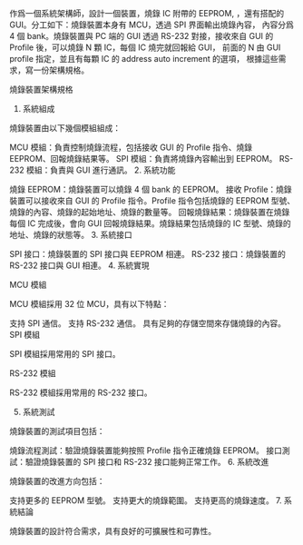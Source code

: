 作爲一個系統架構師，設計一個裝置，燒錄 IC 附帶的 EEPROM, ，還有搭配的 GUI。分工如下：燒錄裝置本身有 MCU，透過 SPI 界面輸出燒錄內容， 內容分爲 4 個 bank。燒錄裝置與 PC 端的 GUI 透過 RS-232 對接，接收來自 GUI 的 Profile 後，可以燒錄 N 顆 IC，每個 IC 燒完就回報給 GUI， 前面的 N 由 GUI profile 指定，並且有每顆 IC 的 address auto increment 的選項， 根據這些需求，寫一份架構規格。


燒錄裝置架構規格

1. 系統組成

燒錄裝置由以下幾個模組組成：

MCU 模組：負責控制燒錄流程，包括接收 GUI 的 Profile 指令、燒錄 EEPROM、回報燒錄結果等。
SPI 模組：負責將燒錄內容輸出到 EEPROM。
RS-232 模組：負責與 GUI 進行通訊。
2. 系統功能

燒錄 EEPROM：燒錄裝置可以燒錄 4 個 bank 的 EEPROM。
接收 Profile：燒錄裝置可以接收來自 GUI 的 Profile 指令。Profile 指令包括燒錄的 EEPROM 型號、燒錄的內容、燒錄的起始地址、燒錄的數量等。
回報燒錄結果：燒錄裝置在燒錄每個 IC 完成後，會向 GUI 回報燒錄結果。燒錄結果包括燒錄的 IC 型號、燒錄的地址、燒錄的狀態等。
3. 系統接口

SPI 接口：燒錄裝置的 SPI 接口與 EEPROM 相連。
RS-232 接口：燒錄裝置的 RS-232 接口與 GUI 相連。
4. 系統實現

MCU 模組

MCU 模組採用 32 位 MCU，具有以下特點：

支持 SPI 通信。
支持 RS-232 通信。
具有足夠的存儲空間來存儲燒錄的內容。
SPI 模組

SPI 模組採用常用的 SPI 接口。

RS-232 模組

RS-232 模組採用常用的 RS-232 接口。

5. 系統測試

燒錄裝置的測試項目包括：

燒錄流程測試：驗證燒錄裝置能夠按照 Profile 指令正確燒錄 EEPROM。
接口測試：驗證燒錄裝置的 SPI 接口和 RS-232 接口能夠正常工作。
6. 系統改進

燒錄裝置的改進方向包括：

支持更多的 EEPROM 型號。
支持更大的燒錄範圍。
支持更高的燒錄速度。
7. 系統結論

燒錄裝置的設計符合需求，具有良好的可擴展性和可靠性。